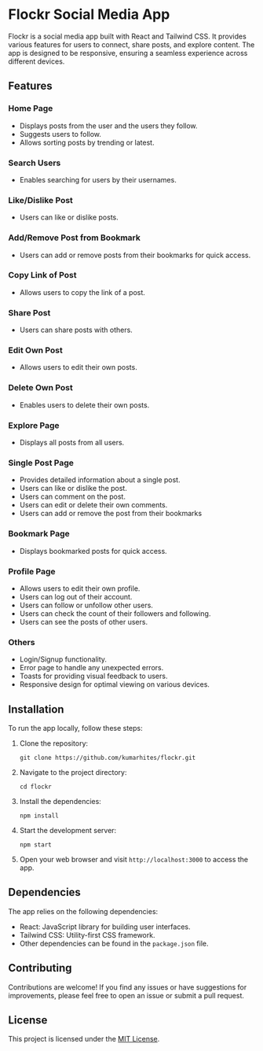 # Flockr Social Media App

Flockr is a social media app built with React and Tailwind CSS. It provides various features for users to connect, share posts, and explore content. The app is designed to be responsive, ensuring a seamless experience across different devices.

## Features

### Home Page
- Displays posts from the user and the users they follow.
- Suggests users to follow.
- Allows sorting posts by trending or latest.

### Search Users
- Enables searching for users by their usernames.

### Like/Dislike Post
- Users can like or dislike posts.

### Add/Remove Post from Bookmark
- Users can add or remove posts from their bookmarks for quick access.

### Copy Link of Post
- Allows users to copy the link of a post.

### Share Post
- Users can share posts with others.

### Edit Own Post
- Allows users to edit their own posts.

### Delete Own Post
- Enables users to delete their own posts.

### Explore Page
- Displays all posts from all users.

### Single Post Page
- Provides detailed information about a single post.
- Users can like or dislike the post.
- Users can comment on the post.
- Users can edit or delete their own comments.
- Users can add or remove the post from their bookmarks

### Bookmark Page
- Displays bookmarked posts for quick access.

### Profile Page
- Allows users to edit their own profile.
- Users can log out of their account.
- Users can follow or unfollow other users.
- Users can check the count of their followers and following.
- Users can see the posts of other users.

### Others
- Login/Signup functionality.
- Error page to handle any unexpected errors.
- Toasts for providing visual feedback to users.
- Responsive design for optimal viewing on various devices.

## Installation

To run the app locally, follow these steps:

1. Clone the repository:

   ```shell
   git clone https://github.com/kumarhites/flockr.git
   ```

2. Navigate to the project directory:

   ```shell
   cd flockr
   ```

3. Install the dependencies:

   ```shell
   npm install
   ```

4. Start the development server:

   ```shell
   npm start
   ```

5. Open your web browser and visit `http://localhost:3000` to access the app.

## Dependencies

The app relies on the following dependencies:

- React: JavaScript library for building user interfaces.
- Tailwind CSS: Utility-first CSS framework.
- Other dependencies can be found in the `package.json` file.

## Contributing

Contributions are welcome! If you find any issues or have suggestions for improvements, please feel free to open an issue or submit a pull request.

## License

This project is licensed under the [MIT License](LICENSE).
